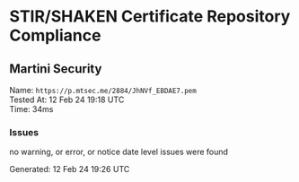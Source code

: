 # STIR/SHAKEN Certificate Repository Compliance

## Martini Security

Name: `https://p.mtsec.me/2884/JhNVf_EBDAE7.pem`\
Tested At: 12 Feb 24 19:18 UTC\
Time: 34ms

### Issues

no warning, or error, or notice date level issues were found

Generated: 12 Feb 24 19:26 UTC